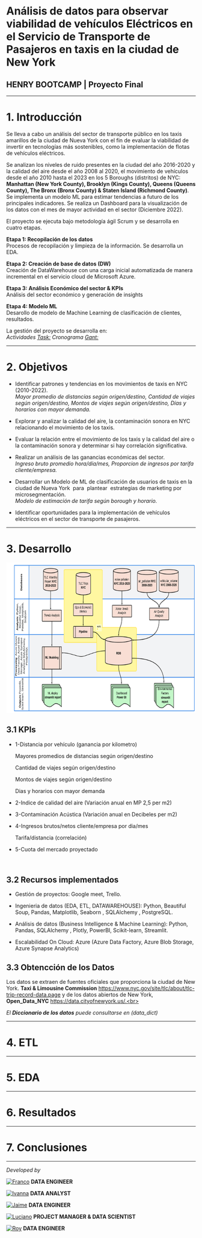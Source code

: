 # <h1> Análisis de datos para observar viabilidad de vehículos Eléctricos en el Servicio de Transporte de Pasajeros en taxis en la ciudad de New York </h1> 
## **HENRY BOOTCAMP | Proyecto Final**
<hr>

# 1. Introducción

Se lleva a cabo un análisis del sector de transporte público en los taxis amarillos de la ciudad de Nueva York con el fin de evaluar la viabilidad de invertir en tecnologías más sostenibles, como la implementación de flotas de vehículos eléctricos.<br>

Se analizan los niveles de ruido presentes en la ciudad del año 2016-2020 y la calidad del aire desde el año 2008 al 2020, el movimiento de vehículos desde el año 2010 hasta el 2023 en los 5 Boroughs (distritos) de NYC: **Manhattan (New York County), Brooklyn (Kings County), Queens (Queens County), The Bronx (Bronx County) & Staten Island (Richmond County)**. Se implementa un modelo ML para estimar tendencias a futuro de los principales indicadores. Se realiza un Dashboard para la visualización de los datos con el mes de mayor actividad en el sector (Diciembre 2022).
 <br>

El proyecto se ejecuta bajo metodología ágil Scrum y se desarrolla en cuatro etapas.<br>

**Etapa 1: Recopilación de los datos**<br>
Procesos de recopilación y limpieza de la información. Se desarrolla un EDA.  <br>

**Etapa 2: Creación de base de datos (DW)** <br>
Creación de DataWarehouse con una carga inicial automatizada de manera incremental en el servicio cloud de Microsoft Azure.<br>

**Etapa 3: Análisis Económico del sector & KPIs** <br>
Análisis del sector económico y generación de insights <br>

**Etapa 4: Modelo ML** <br>
Desarollo de modelo de Machine Learning de clasificación de clientes, resultados. <br>

La gestión del proyecto se desarrolla en:<br>
*Actividades [Task:](https://trello.com/b/BBq6OTiJ/proyecto-final) Cronograma [Gant:](https://docs.google.com/spreadsheets/d/10gupD91IRV9KfblHfoy6fAw1rV6vu_gw6LNHp0itnfo/edit#gid=1709744959)*

<hr>

# 2. Objetivos

- Identificar patrones y tendencias en los movimientos de taxis en NYC (2010-2022).<br>
  *Mayor promedio de distancias según origen/destino, Cantidad de viajes según origen/destino, Montos de viajes según origen/destino, Días y horarios con mayor demanda.* <br>

- Explorar y analizar la calidad del aire, la contaminación sonora en NYC relacionando el movimiento de los taxis.<br>

- Evaluar la relación entre el movimiento de los taxis y la calidad del aire o la contaminación sonora y determinar si hay correlación significativa. <br>

- Realizar un análisis de las ganancias económicas del sector. <br>
  *Ingreso bruto promedio hora/día/mes, Proporcion de ingresos por tarifa cliente/empresa.*<br>

- Desarrollar un Modelo de ML de clasificación de usuarios de taxis en la ciudad de Nueva York  para  plantear  estrategias de marketing por microsegmentación.<br>
  *Modelo de estimación de tarifa según borough y horario.* <br>

- Identificar oportunidades para la implementación de vehículos eléctricos en el sector de transporte de pasajeros.

<hr>

# 3. Desarrollo

<img src="src/diagrama_flujo.png" width="700" height="400"/>


## 3.1 KPIs 

- 1-Distancia por vehículo (ganancia por kilometro)

    Mayores promedios de distancias según origen/destino 

    Cantidad de viajes según origen/destino 

    Montos de viajes según origen/destino

    Dias y horarios con mayor demanda

- 2-Indice de calidad del aire (Variación anual en MP 2,5 per m2)

- 3-Contaminación Acústica (Variación anual en Decibeles per m2)

- 4-Ingresos brutos/netos cliente/empresa por dia/mes

    Tarifa/distancia (correlación)

- 5-Cuota del mercado proyectado
<br>

## 3.2 Recursos implementados

- Gestión de proyectos: Google meet, Trello.<br>

- Ingenieria de datos (EDA, ETL, DATAWAREHOUSE): Python, Beautiful Soup, Pandas, Matplotlib,  Seaborn , SQLAlchemy , PostgreSQL.<br> 

- Análisis de datos (Business Intelligence & Machine Learning): Python, Pandas, SQLAlchemy , Plotly, PowerBI, Scikit-learn, Streamlit.<br> 

- Escalabilidad On Cloud: Azure (Azure Data Factory, Azure Blob Storage, Azure Synapse Analytics) <br>

## 3.3 Obtencción de los Datos

Los datos se extraen de fuentes oficiales que proporciona la ciudad de New York.  **Taxi & Limousine Commission**  https://www.nyc.gov/site/tlc/about/tlc-trip-record-data.page y de los datos abiertos de New York, **Open_Data_NYC** https://data.cityofnewyork.us/.<br> 

*El **Diccionario de los datos** puede consultarse en (data_dict)*


<hr>

# 4. ETL

<hr>

# 5. EDA
<hr>

# 6. Resultados
<hr>

# 7. Conclusiones

<hr>

*Developed by*

<a href="https://www.linkedin.com/in/franco-jonas-myburg-6095b8255/"><img alt="Franco" title="Connect with Franco" src="https://img.shields.io/badge/Franco Myburg-0077B5?style=flat&logo=Linkedin&logoColor=white"></a> **DATA ENGINEER**

<a href="https://www.linkedin.com/in/ivannagvdc/"><img alt="Ivanna" title="Connect with Ivanna" src="https://img.shields.io/badge/Ivanna Villa-0077B5?style=flat&logo=Linkedin&logoColor=white"></a> **DATA ANALYST**

<a href="https://www.linkedin.com/in/jospinoponce/"><img alt="Jaime" title="Connect with Jaime" src="https://img.shields.io/badge/Jaime Ospino-0077B5?style=flat&logo=Linkedin&logoColor=white"></a> **DATA ENGINEER**

<a href="https://www.linkedin.com/in/takticflow/"><img alt="Luciano" title="Connect with Luciano" src="https://img.shields.io/badge/Luciano Larrea-0077B5?style=flat&logo=Linkedin&logoColor=white"></a> **PROJECT MANAGER & DATA SCIENTIST**

<a href="https://www.linkedin.com/in/royquillca/"><img alt="Roy" title="Connect with Roy" src="https://img.shields.io/badge/Roy Quillca-0077B5?style=flat&logo=Linkedin&logoColor=white"></a> **DATA ENGINEER**




